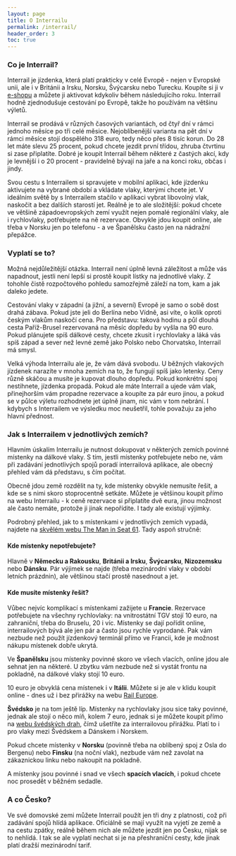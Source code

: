 ```yaml
---
layout: page
title: O Interrailu
permalink: /interrail/
header_order: 3
toc: true
---
```


### Co je Interrail?
Interrail je jízdenka, která platí prakticky v celé Evropě - nejen v Evropské unii, ale i v Británii a Irsku, Norsku, Švýcarsku nebo Turecku. Koupíte si ji v [e-shopu](https://www.interrail.eu/) a můžete ji aktivovat kdykoliv během následujícího roku. Interrail hodně zjednodušuje cestování po Evropě, takže ho používám na většinu výletů.

Interrail se prodává v různých časových variantách, od čtyř dní v rámci jednoho měsíce po tři celé měsice. Nejoblíbenější varianta na pět dní v rámci měsíce stojí dospělého 318 euro, tedy něco přes 8 tisíc korun. Do 28 let máte slevu 25 procent, pokud chcete jezdit první třídou, zhruba čtvrtinu si zase připlatíte. Dobré je koupit Interrail během některé z častých akcí, kdy je levnější i o 20 procent - pravidelně bývají na jaře a na konci roku, občas i jindy.

Svou cestu s Interrailem si spravujete v mobilní aplikaci, kde jízdenku aktivujete na vybrané období a vkládate vlaky, kterými chcete jet. V ideálním světě by s Interrailem stačilo v aplikaci vybrat libovolný vlak, naskočit a bez dalších starostí jet. Reálně je to ale složitější: pokud chcete ve většině západoevropských zemí využít nejen pomalé regionální vlaky, ale i rychlovlaky, potřebujete na ně rezervace. Obvykle jdou koupit online, ale třeba v Norsku jen po telefonu - a ve Španělsku často jen na nádražní přepážce. 

### Vyplatí se to?
Možná nejdůležitější otázka. Interrail není úplně levná záležitost a může vás napadnout, jestli není lepší si prostě koupit lístky na jednotlivé vlaky. Z tohohle čistě rozpočtového pohledu samozřejmě záleží na tom, kam a jak daleko jedete. 

Cestování vlaky v západní (a jižní, a severní) Evropě je samo o sobě dost drahá zábava. Pokud jste jeli do Berlína nebo Vídně, asi víte, o kolik oproti českým vlakům naskočí cena. Pro představu: taková hodinu a půl dlouhá cesta Paříž-Brusel rezervovaná na měsíc dopředu by vyšla na 90 euro. Pokud plánujete spíš dálkové cesty, chcete zkusit i rychlovlaky a láká vás spíš západ a sever než levné země jako Polsko nebo Chorvatsko, Interrail má smysl.

Velká výhoda Interrailu ale je, že vám dává svobodu. U běžných vlakových jízdenek narazíte v mnoha zemích na to, že fungují spíš jako letenky. Ceny různě skáčou a musíte je kupovat dlouho dopředu. Pokud konkrétní spoj nestihnete, jízdenka propadá. Pokud ale máte Interrail a ujede vám vlak, přinejhorším vám propadne rezervace a koupíte za pár euro jinou, a pokud se v půlce výletu rozhodnete jet úplně jinam, nic vám v tom nebrání. I kdybych s Interrailem ve výsledku moc neušetřil, tohle považuju za jeho hlavní přednost.

### Jak s Interrailem v jednotlivých zemích?
Hlavním úskalím Interrailu je nutnost dokupovat v některých zemích povinné místenky na dálkové vlaky. S tím, jestli místenky potřebujete nebo ne, vám při zadávání jednotlivých spojů poradí interrailová aplikace, ale obecný přehled vám dá představu, s čím počítat.

Obecně jdou země rozdělit na ty, kde místenky obvykle nemusíte řešit, a kde se s nimi skoro stoprocentně setkáte. Můžete je většinou koupit přímo na webu Interrailu - k ceně rezervace si připlatíte dvě eura, jinou možnost ale často nemáte, protože ji jinak nepořídite. I tady ale existují výjimky.

Podrobný přehled, jak to s místenkami v jednotlivých zemích vypadá, najdete na [skvělém webu The Man in Seat 61](https://www.seat61.com/interrail-and-eurail-reservations.htm). Tady aspoň stručně:

#### Kde místenky nepotřebujete?

Hlavně v **Německu a Rakousku**, **Británii a Irsku**, **Švýcarsku**, **Nizozemsku** nebo **Dánsku**. Pár výjimek se najde (třeba mezinárodní vlaky v období letních prázdnin), ale většinou stačí prostě nasednout a jet.

#### Kde musíte místenky řešit?

Vůbec nejvíc komplikací s místenkami zažijete u **Francie**. Rezervace potřebujete na všechny rychlovlaky: na vnitrostátní TGV stojí 10 euro, na zahraniční, třeba do Bruselu, 20 i víc. Místenky se dají pořídit online, interrailových bývá ale jen pár a často jsou rychle vyprodané. Pak vám nezbude než použít jízdenkový terminál přímo ve Francii, kde je možnost nákupu místenek dobře ukrytá. 

Ve **Španělsku** jsou místenky povinné skoro ve všech vlacích, online jdou ale sehnat jen na některé. U zbytku vám nezbude než si vystát frontu na pokladně, na dálkové vlaky stojí 10 euro.

10 euro je obvyklá cena místenek i v **Itálii**. Můžete si je ale v klidu koupit online - dnes už i bez přirážky na webu [Rail Europe](https://www.raileurope.com/).

**Švédsko** je na tom ještě líp. Místenky na rychlovlaky jsou sice taky povinné, jednak ale stojí o něco míň, kolem 7 euro, jednak si je můžete koupit přímo na [webu švédských drah](https://www.sj.se/), čímž ušetříte za interrailovou přirážku. Platí to i pro vlaky mezi Švédskem a Dánskem i Norskem.

Pokud chcete místenky v **Norsku** (povinně třeba na oblíbený spoj z Osla do Bergenu) nebo **Finsku** (na noční vlak), nezbude vám než zavolat na zákaznickou linku nebo nakoupit na pokladně.

A místenky jsou povinné i snad ve všech **spacích vlacích**, i pokud chcete noc prosedět v běžném sedadle.

### A co Česko?

Ve své domovské zemi můžete Interrail použít jen tři dny z platnosti, což při zadávání spojů hlídá aplikace. Oficiálně se mají využít na vyjetí ze země a na cestu zpátky, reálně během nich ale můžete jezdit jen po Česku, nijak se to nehlídá. I tak se ale vyplatí nechat si je na přeshraniční cesty, kde jinak platí dražší mezinárodní tarif.
